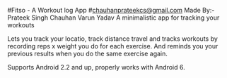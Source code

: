 #Fitso - A Workout log App
#chauhanprateekcs@gmail.com
Made By:- 
Prateek Singh Chauhan
Varun Yadav
A minimalistic app for tracking your workouts

Lets you track your locatio, track distance travel and tracks workouts by recording reps x weight you do
for each exercise. And reminds you your previous results when
you do the same exercise again.

Supports Android 2.2 and up, properly works with Android 6.

